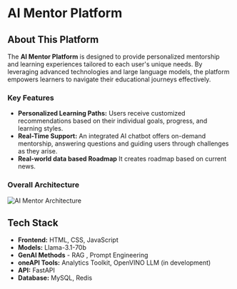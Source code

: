 # AI Mentor Platform

## About This Platform

The **AI Mentor Platform** is designed to provide personalized mentorship and learning experiences tailored to each user's unique needs. By leveraging advanced technologies and large language models, the platform empowers learners to navigate their educational journeys effectively. 

### Key Features
- **Personalized Learning Paths:** Users receive customized recommendations based on their individual goals, progress, and learning styles.
- **Real-Time Support:** An integrated AI chatbot offers on-demand mentorship, answering questions and guiding users through challenges as they arise.
- **Real-world data based Roadmap** It creates roadmap based on current news.

### Overall Architecture

![AI Mentor Architecture](https://github.com/user-attachments/assets/d8a19cd8-0c86-425e-9402-61394d40c10c)

## Tech Stack

- **Frontend:** HTML, CSS, JavaScript
- **Models:** Llama-3.1-70b
- **GenAI Methods** - RAG , Prompt Engineering
- **oneAPI Tools:** Analytics Toolkit, OpenVINO LLM (in development)
- **API:** FastAPI
- **Database:** MySQL, Redis

